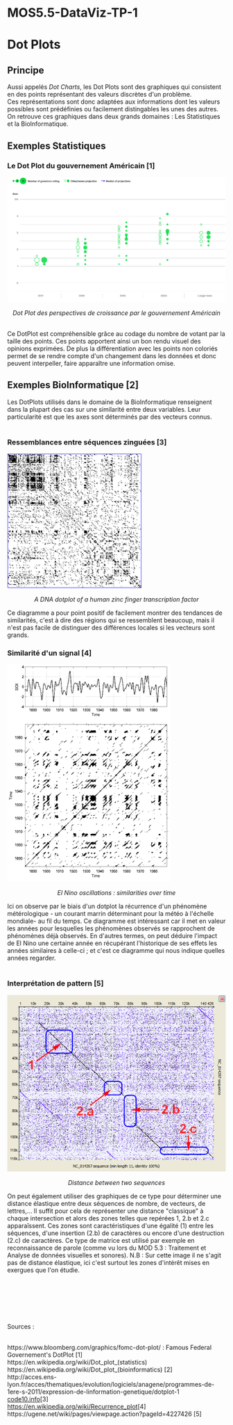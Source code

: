 # MOS5.5-DataViz-TP-1

<h1 style:"fontsize:20pt;"> Dot Plots </h1>

<h2>Principe</h2>
<div>
Aussi appelés <i>Dot Charts</i>, les Dot Plots sont des graphiques qui consistent en des points représentant des valeurs discrètes d'un problème.<br/>
Ces représentations sont donc adaptées aux informations dont les valeurs possibles sont prédéfinies ou facilement distingables les unes des autres.<br/>
On retrouve ces graphiques dans deux grands domaines :  Les Statistiques et la BioInformatique.
</div>

<h2> Exemples Statistiques </h2>
<h3> Le Dot Plot du gouvernement Américain [1]</h3>
<img src="img/FEDDotPlot.png" />
<p style="fontsize:10pt; text-align:center;"><i>Dot Plot des perspectives de croissance par le gouvernement Américain</i></p>
<br/>
<div> Ce DotPlot est compréhensible grâce au codage du nombre de votant par la taille des points. Ces points apportent ainsi un bon rendu visuel des opinions exprimées. De plus la différentiation avec les points non coloriés permet de se rendre compte d'un changement dans les données et donc peuvent interpeller, faire apparaître une information omise.
</div>

<h2> Exemples BioInformatique [2]</h2>

<div>
Les DotPlots utilisés dans le domaine de la BioInformatique renseignent dans la plupart des cas sur une similarité entre deux variables. Leur particularité est que les axes sont déterminés par des vecteurs connus.
</div>
<br/>
<h3>Ressemblances entre séquences zinguées [3]</h3>
<img src="img/Zinc-finger-dot-plot.png" />
<p style="fontsize:10pt; text-align:center;"><i>A DNA dotplot of a human zinc finger transcription factor</i></p>

<div> 
Ce diagramme a pour point positif de facilement montrer des tendances de similarités, c'est à dire des régions qui se ressemblent beaucoup, mais il n'est pas facile de distinguer des différences locales si les vecteurs sont grands.
</div>


<h3>Similarité d'un signal [4]</h3>
<img src="img/Rp_soi.gif"/>
<p style="fontsize:10pt; text-align:center;"><i>El Nino oscillations : similarities over time</i></p>

<div> 
Ici on observe par le biais d'un dotplot la récurrence d'un phénomène métérologique - un courant marrin déterminant pour la météo à l'échelle mondiale- au fil du temps.
Ce diagramme est intéressant car il met en valeur les années pour lesquelles les phénomènes observés se rapprochent de phénomènes déjà observés. En d'autres termes, on peut déduire l'impact de El Nino une certaine année en récupérant l'historique de ses effets les années similaires à celle-ci ; et c'est ce diagramme qui nous indique quelles années regarder.
</div>
<br/>
<h3>Interprétation de pattern [5]</h3>
<img src="img/Interpreting Dotplot.png"/>
<p style="fontsize:10pt; text-align:center;"><i>Distance between two sequences</i></p>
<div>
On peut également utiliser des graphiques de ce type pour déterminer une distance élastique entre deux séquences de nombre, de vecteurs, de lettres,... Il suffit pour cela de représenter une distance "classique" à chaque intersection et alors des zones telles que repérées 1, 2.b et 2.c apparaîssent. 
Ces zones sont caractéristiques d'une égalité (1) entre les séquences, d'une insertion (2.b) de caractères ou encore d'une destruction (2.c) de caractères.
Ce type de matrice est utilisé par exemple en reconnaissance de parole (comme vu lors du MOD 5.3 : Traitement et Analyse de données visuelles et sonores).
N.B : Sur cette image il ne s'agit pas de distance élastique, ici c'est surtout les zones d'intérêt mises en exergues que l'on étudie.
</div>




<p style="margin-top: 3cm;">Sources :</p><br/> 
https://www.bloomberg.com/graphics/fomc-dot-plot/ : Famous Federal Governement's DotPlot [1]<br/>
https://en.wikipedia.org/wiki/Dot_plot_(statistics) <br/>
https://en.wikipedia.org/wiki/Dot_plot_(bioinformatics) [2]<br/>
http://acces.ens-lyon.fr/acces/thematiques/evolution/logiciels/anagene/programmes-de-1ere-s-2011/expression-de-linformation-genetique/dotplot-1 <br/>
<a href='http://www.code10.info/index.php%3Foption%3Dcom_content%26view%3Darticle%26id%3D64:inroduction-to-dot-plots%26catid%3D52:cat_coding_algorithms_dot-plots%26Itemid%3D76'>code10.info</a>[3]<br/>
<a href='https://en.wikipedia.org/wiki/Recurrence_plot'>https://en.wikipedia.org/wiki/Recurrence_plot</a>[4]<br/>
https://ugene.net/wiki/pages/viewpage.action?pageId=4227426 [5]
